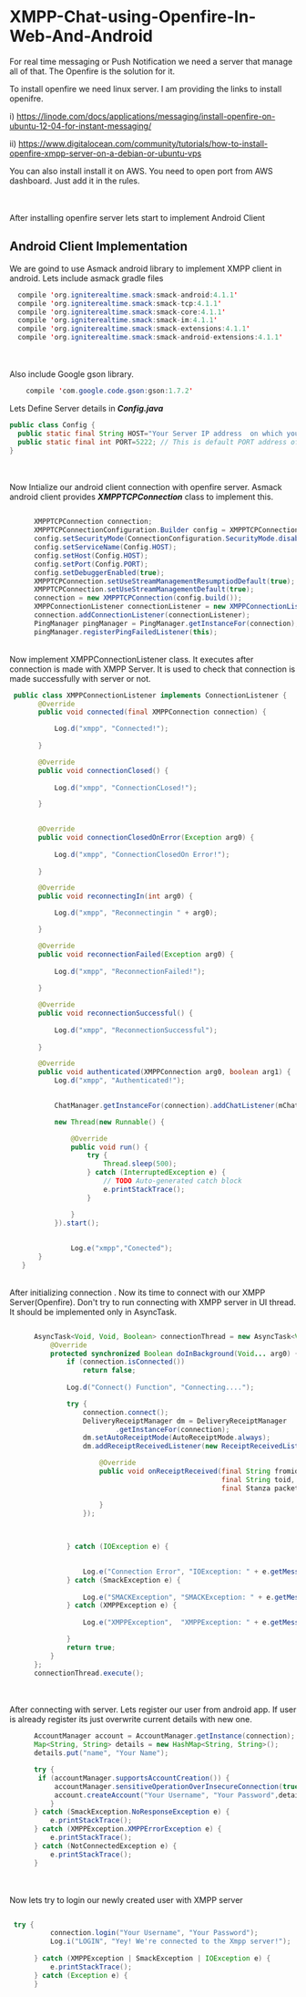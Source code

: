 # XMPP-Chat-using-Openfire-In-Web-And-Android
 
 For real time messaging or Push Notification we need a server that manage all of that. The Openfire is the solution for it. 
 
 To install openfire we need linux server. I am providing the links to install openifre.
 
  i) https://linode.com/docs/applications/messaging/install-openfire-on-ubuntu-12-04-for-instant-messaging/
  
  ii) https://www.digitalocean.com/community/tutorials/how-to-install-openfire-xmpp-server-on-a-debian-or-ubuntu-vps
  
  You can also install install it on AWS. You need to open port from AWS dashboard. Just add it in the rules. 
  <br><br><br>

  After installing openfire server lets start to implement Android Client
  
  
  ## Android Client Implementation
  
  We are goind to use Asmack android library to implement XMPP client in android. Lets include asmack gradle files
  
  ``` java
    compile 'org.igniterealtime.smack:smack-android:4.1.1'
    compile 'org.igniterealtime.smack:smack-tcp:4.1.1'
    compile 'org.igniterealtime.smack:smack-core:4.1.1'
    compile 'org.igniterealtime.smack:smack-im:4.1.1'
    compile 'org.igniterealtime.smack:smack-extensions:4.1.1'
    compile 'org.igniterealtime.smack:smack-android-extensions:4.1.1'
  ```
  <br><br>
  Also include Google gson library.
  ``` java
      compile 'com.google.code.gson:gson:1.7.2'
  ```
  
  Lets Define Server details in <b><i> Config.java </i></b>
  ``` java
  public class Config {
    public static final String HOST="Your Server IP address  on which your Openfire Server is installed";
    public static final int PORT=5222; // This is default PORT address of Openfire Server.
  }
  ```
  
  <br><br>
  Now Intialize our android client connection with openfire server. Asmack android client provides <b><i>XMPPTCPConnection</i></b> class to implement this.
  
  ``` java
  
        XMPPTCPConnection connection;
        XMPPTCPConnectionConfiguration.Builder config = XMPPTCPConnectionConfiguration.builder();
        config.setSecurityMode(ConnectionConfiguration.SecurityMode.disabled);
        config.setServiceName(Config.HOST);
        config.setHost(Config.HOST);
        config.setPort(Config.PORT);
        config.setDebuggerEnabled(true);
        XMPPTCPConnection.setUseStreamManagementResumptiodDefault(true);
        XMPPTCPConnection.setUseStreamManagementDefault(true);
        connection = new XMPPTCPConnection(config.build());
        XMPPConnectionListener connectionListener = new XMPPConnectionListener();
        connection.addConnectionListener(connectionListener);
        PingManager pingManager = PingManager.getInstanceFor(connection);
        pingManager.registerPingFailedListener(this);

  ```
  
 <br> 
 Now implement XMPPConnectionListener class. It executes after connection is made with XMPP Server. It is used to check that connection is made successfully with server or not.
 
 ``` java
  public class XMPPConnectionListener implements ConnectionListener {
        @Override
        public void connected(final XMPPConnection connection) {

            Log.d("xmpp", "Connected!");
        
        }

        @Override
        public void connectionClosed() {
            
            Log.d("xmpp", "ConnectionCLosed!");
 
        }
        

        @Override
        public void connectionClosedOnError(Exception arg0) {
           
            Log.d("xmpp", "ConnectionClosedOn Error!");
          
        }

        @Override
        public void reconnectingIn(int arg0) {

            Log.d("xmpp", "Reconnectingin " + arg0);
 
        }

        @Override
        public void reconnectionFailed(Exception arg0) {
            
            Log.d("xmpp", "ReconnectionFailed!");
            
        }

        @Override
        public void reconnectionSuccessful() {
           
            Log.d("xmpp", "ReconnectionSuccessful");
            
        }

        @Override
        public void authenticated(XMPPConnection arg0, boolean arg1) {
            Log.d("xmpp", "Authenticated!");
           

            ChatManager.getInstanceFor(connection).addChatListener(mChatManagerListener);
 
            new Thread(new Runnable() {

                @Override
                public void run() {
                    try {
                        Thread.sleep(500);
                    } catch (InterruptedException e) {
                        // TODO Auto-generated catch block
                        e.printStackTrace();
                    }

                }
            }).start();
            
                
                Log.e("xmpp","Conected");
        }
    }
 ```
  <br> After initializing connection . Now its time to connect with our XMPP Server(Openfire). Don't try to run connecting with XMPP server in UI thread. It should be implemented only in AsyncTask.
  
  ``` java
  
        AsyncTask<Void, Void, Boolean> connectionThread = new AsyncTask<Void, Void, Boolean>() {
            @Override
            protected synchronized Boolean doInBackground(Void... arg0) {
                if (connection.isConnected())
                    return false;
                  
                Log.d("Connect() Function", "Connecting....");

                try {
                    connection.connect();
                    DeliveryReceiptManager dm = DeliveryReceiptManager
                            .getInstanceFor(connection);
                    dm.setAutoReceiptMode(AutoReceiptMode.always);
                    dm.addReceiptReceivedListener(new ReceiptReceivedListener() {

                        @Override
                        public void onReceiptReceived(final String fromid,
                                                      final String toid, final String msgid,
                                                      final Stanza packet) {

                        }
                    }); 
                    
                    

                } catch (IOException e) {
                     

                    Log.e("Connection Error", "IOException: " + e.getMessage());
                } catch (SmackException e) {
                     
                    Log.e("SMACKException", "SMACKException: " + e.getMessage());
                } catch (XMPPException e) {
                      
                    Log.e("XMPPException",  "XMPPException: " + e.getMessage());

                }
                return true;
            }
        };
        connectionThread.execute();
  ```
  <br><br>
  After connecting with server. Lets register our user from android app. If user is already register its just overwrite current details   with new one.
  
  ``` java
        AccountManager account = AccountManager.getInstance(connection);
        Map<String, String> details = new HashMap<String, String>();
        details.put("name", "Your Name");

        try {
         if (accountManager.supportsAccountCreation()) {
             accountManager.sensitiveOperationOverInsecureConnection(true);
             account.createAccount("Your Username", "Your Password",details);
            }
        } catch (SmackException.NoResponseException e) {
            e.printStackTrace();
        } catch (XMPPException.XMPPErrorException e) {
            e.printStackTrace();
        } catch (NotConnectedException e) {
            e.printStackTrace();
        }

  ```
  <br><br> Now lets try to login our newly created user with XMPP server
  
  ``` java
  
   try {
            connection.login("Your Username", "Your Password");
            Log.i("LOGIN", "Yey! We're connected to the Xmpp server!");
           
        } catch (XMPPException | SmackException | IOException e) {
            e.printStackTrace();
        } catch (Exception e) {
        }
  ```

